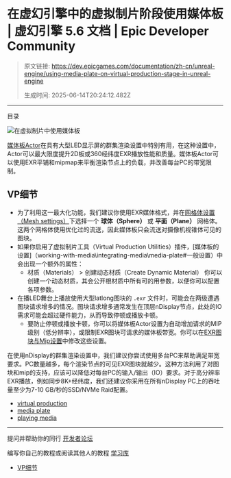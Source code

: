 # 在虚幻引擎中的虚拟制片阶段使用媒体板 | 虚幻引擎 5.6 文档 | Epic Developer Community

> 原文链接: https://dev.epicgames.com/documentation/zh-cn/unreal-engine/using-media-plate-on-virtual-production-stage-in-unreal-engine
> 
> 生成时间: 2025-06-14T20:24:12.482Z

---

目录

![在虚拟制片中使用媒体板](https://dev.epicgames.com/community/api/documentation/image/c9b50107-de67-4a86-a6c8-98c2b729c08e?resizing_type=fill&width=1920&height=335)

[媒体板Actor](/documentation/zh-cn/unreal-engine/the-media-plate-actor-in-unreal-engine)在具有大型LED显示屏的群集渲染设置中特别有用，在这种设置中，Actor可以最大限度提升2D板或360经纬度EXR播放性能和质量。媒体板Actor可以使用EXR平铺和mipmap来平衡渲染节点上的负载，并改善每台PC的带宽限制。

## VP细节

-   为了利用这一最大化功能，我们建议你使用EXR媒体格式，并在[网格体设置（Mesh settings）](/documentation/zh-cn/unreal-engine/the-media-plate-actor-in-unreal-engine#%E7%BD%91%E6%A0%BC%E4%BD%93)下选择一个 **球体（Sphere）** 或 **平面（Plane）** 网格体。这两个网格体使用优化过的流送，因此媒体板只会流送对摄像机视锥体可见的图块。
-   如果你启用了虚拟制片工具（Virtual Production Utilities）插件，\[媒体板的设置\]（working-with-media\\integrating-media\\media-plate#一般设置）中会出现一个额外的属性：
    -   材质（Materials） > 创建动态材质（Create Dynamic Material） 你可以创建一个动态材质，其会公开根材质中所有可的用参数，以便你可以配置各项参数。
-   在播LED舞台上播放使用大型latlong图块的 `.exr` 文件时，可能会在两级遭遇图块请求增多的情况。图块请求增多通常发生在顶层nDisplay节点，此处的IO需求可能会超过硬件能力，从而导致停顿或播放卡顿。
    -   要防止停顿或播放卡顿，你可以将媒体板Actor设置为自动增加请求的MIP级别（低分辨率），或限制EXR图块可请求的媒体板带宽。你可以在[EXR图块与Mip设置](/documentation/zh-cn/unreal-engine/the-media-plate-actor-in-unreal-engine#exr%E5%9B%BE%E5%9D%97%E4%B8%8E%E8%B4%B4%E5%9B%BE)中修改这些设置。

在使用nDisplay的群集渲染设置中，我们建议你尝试使用多台PC来帮助满足带宽要求。PC数量越多，每个渲染节点的可见EXR图块就越少。这种方法利用了对图块和mip的支持，应该可以降低对每台PC的输入/输出（IO）要求。对于高分辨率EXR播放，例如同步8K+经纬度，我们还建议你采用在所有nDisplay PC上的吞吐量至少为7-10 GB/秒的SSD/NVMe Raid配置。

-   [virtual production](https://dev.epicgames.com/community/search?query=virtual%20production)
-   [media plate](https://dev.epicgames.com/community/search?query=media%20plate)
-   [playing media](https://dev.epicgames.com/community/search?query=playing%20media)

* * *

提问并帮助你的同行 [开发者论坛](https://forums.unrealengine.com/categories?tag=unreal-engine)

编写你自己的教程或阅读其他人的教程 [学习库](https://dev.epicgames.com/community/unreal-engine/learning)

-   [VP细节](/documentation/zh-cn/unreal-engine/using-media-plate-on-virtual-production-stage-in-unreal-engine#vp%E7%BB%86%E8%8A%82)